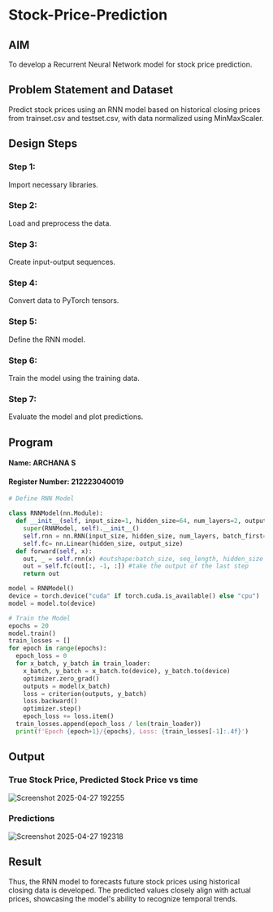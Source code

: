 # Stock-Price-Prediction


## AIM

To develop a Recurrent Neural Network model for stock price prediction.

## Problem Statement and Dataset
Predict stock prices using an RNN model based on historical closing prices from trainset.csv and testset.csv, with data normalized using MinMaxScaler.

## Design Steps

### Step 1:
Import necessary libraries.

### Step 2:
Load and preprocess the data.

### Step 3:
Create input-output sequences.

### Step 4:
Convert data to PyTorch tensors.

### Step 5:
Define the RNN model.

### Step 6:
Train the model using the training data.

### Step 7:
Evaluate the model and plot predictions.



## Program
#### Name: ARCHANA S
#### Register Number: 212223040019

```Python 
# Define RNN Model

class RNNModel(nn.Module):
  def __init__(self, input_size=1, hidden_size=64, num_layers=2, output_size=1):
    super(RNNModel, self).__init__()
    self.rnn = nn.RNN(input_size, hidden_size, num_layers, batch_first=True)
    self.fc= nn.Linear(hidden_size, output_size)
  def forward(self, x):
    out, _ = self.rnn(x) #outshape:batch_size, seq_length, hidden_size
    out = self.fc(out[:, -1, :]) #take the output of the last step
    return out

model = RNNModel()
device = torch.device("cuda" if torch.cuda.is_available() else "cpu")
model = model.to(device)

# Train the Model
epochs = 20
model.train()
train_losses = []
for epoch in range(epochs):
  epoch_loss = 0
  for x_batch, y_batch in train_loader:
    x_batch, y_batch = x_batch.to(device), y_batch.to(device)
    optimizer.zero_grad()
    outputs = model(x_batch)
    loss = criterion(outputs, y_batch)
    loss.backward()
    optimizer.step()
    epoch_loss += loss.item()
  train_losses.append(epoch_loss / len(train_loader))
  print(f'Epoch {epoch+1}/{epochs}, Loss: {train_losses[-1]:.4f}')

```

## Output

### True Stock Price, Predicted Stock Price vs time

![Screenshot 2025-04-27 192255](https://github.com/user-attachments/assets/5832eab6-0e38-4a6a-ae6a-c8036cfb0ed7)



### Predictions 

![Screenshot 2025-04-27 192318](https://github.com/user-attachments/assets/6a1c7b9f-da55-4155-9f37-84a368f9600d)




## Result
Thus, the RNN model to forecasts future stock prices using historical closing data is developed. The predicted values closely align with actual prices, showcasing the model's ability to recognize temporal trends.
